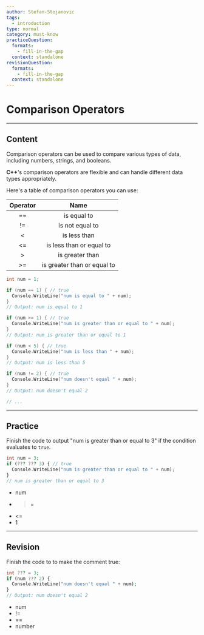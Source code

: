 ```yaml
---
author: Stefan-Stojanovic
tags:
  - introduction
type: normal
category: must-know
practiceQuestion:
  formats:
    - fill-in-the-gap
  context: standalone
revisionQuestion:
  formats:
    - fill-in-the-gap
  context: standalone
---
```


# Comparison Operators

---

## Content

Comparison operators can be used to compare various types of data, including numbers, strings, and booleans. 

**C++**'s comparison operators are flexible and can handle different data types appropriately.

Here's a table of comparison operators you can use:

| Operator |             Name            |
|:--------:|:---------------------------:|
| ==       | is equal to                 |
| !=       | is not equal to             |
| <        | is less than                |
| <=       | is less than or equal to    |
| >        | is greater than             |
| >=       | is greater than or equal to |

```cpp
int num = 1;

if (num == 1) { // true
  Console.WriteLine("num is equal to " + num);
}
// Output: num is equal to 1

if (num >= 1) { // true
  Console.WriteLine("num is greater than or equal to " + num);
}
// Output: num is greater than or equal to 1

if (num < 5) { // true
  Console.WriteLine("num is less than " + num);
}
// Output: num is less than 5

if (num != 2) { // true
  Console.WriteLine("num doesn't equal " + num);
}
// Output: num doesn't equal 2

// ...
```


---

## Practice

Finish the code to output "num is greater than or equal to 3" if the condition evaluates to `true`.

```php
int num = 3;
if (??? ??? 3) { // true
  Console.WriteLine("num is greater than or equal to " + num);
}
// num is greater than or equal to 3
```

- num
- >=
- <=
- 1


---

## Revision

Finish the code to to make the comment true:

```php
int ??? = 3;
if (num ??? 2) {
  Console.WriteLine("num doesn't equal " + num);
}
// Output: num doesn't equal 2

```

- num
- !=
- ==
- number